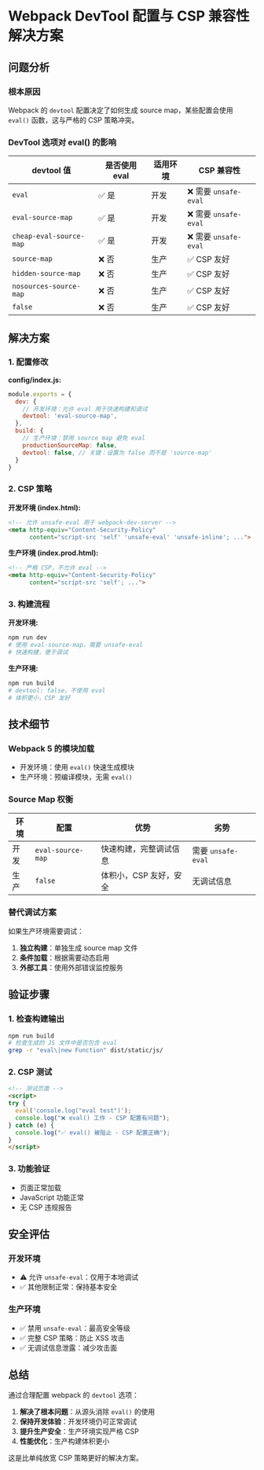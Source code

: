 # Webpack DevTool 配置与 CSP 兼容性解决方案

## 问题分析

### 根本原因
Webpack 的 `devtool` 配置决定了如何生成 source map，某些配置会使用 `eval()` 函数，这与严格的 CSP 策略冲突。

### DevTool 选项对 eval() 的影响

| devtool 值 | 是否使用 eval | 适用环境 | CSP 兼容性 |
|------------|--------------|----------|------------|
| `eval` | ✅ 是 | 开发 | ❌ 需要 `unsafe-eval` |
| `eval-source-map` | ✅ 是 | 开发 | ❌ 需要 `unsafe-eval` |
| `cheap-eval-source-map` | ✅ 是 | 开发 | ❌ 需要 `unsafe-eval` |
| `source-map` | ❌ 否 | 生产 | ✅ CSP 友好 |
| `hidden-source-map` | ❌ 否 | 生产 | ✅ CSP 友好 |
| `nosources-source-map` | ❌ 否 | 生产 | ✅ CSP 友好 |
| `false` | ❌ 否 | 生产 | ✅ CSP 友好 |

## 解决方案

### 1. 配置修改

**config/index.js:**
```javascript
module.exports = {
  dev: {
    // 开发环境：允许 eval 用于快速构建和调试
    devtool: 'eval-source-map',
  },
  build: {
    // 生产环境：禁用 source map 避免 eval
    productionSourceMap: false,
    devtool: false, // 关键：设置为 false 而不是 'source-map'
  }
}
```

### 2. CSP 策略

**开发环境 (index.html):**
```html
<!-- 允许 unsafe-eval 用于 webpack-dev-server -->
<meta http-equiv="Content-Security-Policy"
      content="script-src 'self' 'unsafe-eval' 'unsafe-inline'; ...">
```

**生产环境 (index.prod.html):**
```html
<!-- 严格 CSP，不允许 eval -->
<meta http-equiv="Content-Security-Policy"
      content="script-src 'self'; ...">
```

### 3. 构建流程

**开发环境:**
```bash
npm run dev
# 使用 eval-source-map，需要 unsafe-eval
# 快速构建，便于调试
```

**生产环境:**
```bash
npm run build
# devtool: false，不使用 eval
# 体积更小，CSP 友好
```

## 技术细节

### Webpack 5 的模块加载
- 开发环境：使用 `eval()` 快速生成模块
- 生产环境：预编译模块，无需 `eval()`

### Source Map 权衡
| 环境 | 配置 | 优势 | 劣势 |
|------|------|------|------|
| 开发 | `eval-source-map` | 快速构建，完整调试信息 | 需要 `unsafe-eval` |
| 生产 | `false` | 体积小，CSP 友好，安全 | 无调试信息 |

### 替代调试方案
如果生产环境需要调试：
1. **独立构建**：单独生成 source map 文件
2. **条件加载**：根据需要动态启用
3. **外部工具**：使用外部错误监控服务

## 验证步骤

### 1. 检查构建输出
```bash
npm run build
# 检查生成的 JS 文件中是否包含 eval
grep -r "eval\|new Function" dist/static/js/
```

### 2. CSP 测试
```html
<!-- 测试页面 -->
<script>
try {
  eval('console.log("eval test")');
  console.log("❌ eval() 工作 - CSP 配置有问题");
} catch (e) {
  console.log("✅ eval() 被阻止 - CSP 配置正确");
}
</script>
```

### 3. 功能验证
- 页面正常加载
- JavaScript 功能正常
- 无 CSP 违规报告

## 安全评估

### 开发环境
- ⚠️ 允许 `unsafe-eval`：仅用于本地调试
- ✅ 其他限制正常：保持基本安全

### 生产环境
- ✅ 禁用 `unsafe-eval`：最高安全等级
- ✅ 完整 CSP 策略：防止 XSS 攻击
- ✅ 无调试信息泄露：减少攻击面

## 总结

通过合理配置 webpack 的 `devtool` 选项：
1. **解决了根本问题**：从源头消除 `eval()` 的使用
2. **保持开发体验**：开发环境仍可正常调试
3. **提升生产安全**：生产环境实现严格 CSP
4. **性能优化**：生产构建体积更小

这是比单纯放宽 CSP 策略更好的解决方案。
